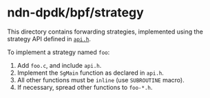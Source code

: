 # ndn-dpdk/bpf/strategy

This directory contains forwarding strategies, implemented using the strategy API defined in [`api.h`](../../csrc/strategyapi/api.h).

To implement a strategy named `foo`:

1. Add `foo.c`, and include `api.h`.
2. Implement the `SgMain` function as declared in `api.h`.
3. All other functions must be `inline` (use `SUBROUTINE` macro).
4. If necessary, spread other functions to `foo-*.h`.
